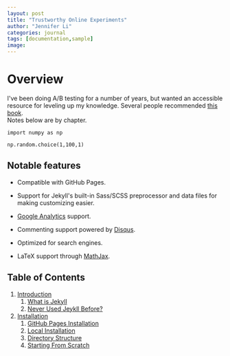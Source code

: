 ```yaml
---
layout: post
title: "Trustworthy Online Experiments"
author: "Jennifer Li"
categories: journal
tags: [documentation,sample]
image:
---
```


# Overview

I've been doing A/B testing for a number of years, but wanted an accessible resource for leveling up my knowledge.  Several people recommended [this book](https://www.google.com/books/edition/Trustworthy_Online_Controlled_Experiment/TFjPDwAAQBAJ?hl=en&gbpv=1&printsec=frontcover).  
Notes below are by chapter.


```
import numpy as np

np.random.choice(1,100,1)
```

## Notable features

* Compatible with GitHub Pages.

* Support for Jekyll's built-in Sass/SCSS preprocessor and data files for making customizing easier.

* [Google Analytics](https://www.google.com/analytics/) support.

* Commenting support powered by [Disqus](https://disqus.com/).

* Optimized for search engines.

* LaTeX support through [MathJax](https://www.mathjax.org/).

## Table of Contents

1. [Introduction](#introduction)
   1. [What is Jekyll](#what-is-jekyll)
   2. [Never Used Jeykll Before?](#never-used-jekyll-before)
2. [Installation](#installation)
   1. [GitHub Pages Installation](#github-pages-installation)
   2. [Local Installation](#local-installation)
   3. [Directory Structure](#directory-structure)
   4. [Starting From Scratch](#starting-from-scratch)
